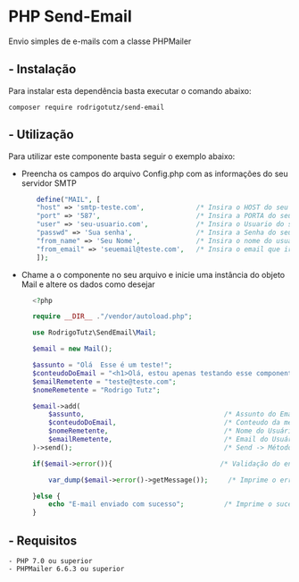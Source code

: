 # PHP Send-Email

Envio simples de e-mails com a classe PHPMailer 

## - Instalação

Para instalar esta dependência basta executar o comando abaixo:

``` shell
composer require rodrigotutz/send-email
```

## - Utilização

Para utilizar este componente basta seguir o exemplo abaixo:

 - Preencha os campos do arquivo Config.php com as informações do seu servidor SMTP

 ```php
        define("MAIL", [
        "host" => 'smtp-teste.com',             /* Insira o HOST do seu servidor SMTP */
        "port" => '587',                        /* Insira a PORTA do seu servidor SMTP */
        "user" => 'seu-usuario.com',            /* Insira o Usuario do seu servidor SMTP */
        "passwd" => 'Sua senha',                /* Insira a Senha do seu servidor SMTP */
        "from_name" => 'Seu Nome',              /* Insira o nome do usuário que irá receber o email */
        "from_email" => 'seuemail@teste.com',   /* Insira o email que irá receber o email */
        ]);
 ```

 - Chame a o componente no seu arquivo e inicie uma instância do objeto Mail e altere os dados como desejar

  ```php
        <?php

        require __DIR__ ."/vendor/autoload.php";

        use RodrigoTutz\SendEmail\Mail;

        $email = new Mail();

        $assunto = "Olá  Esse é um teste!";
        $conteudoDoEmail = "<h1>Olá, estou apenas testando esse componente!</h1>";
        $emailRemetente = "teste@teste.com";
        $nomeRemetente = "Rodrigo Tutz";

        $email->add(
            $assunto,                                   /* Assunto do Email */
            $conteudoDoEmail,                           /* Conteudo da mensagem */
            $nomeRemetente,                             /* Nome do Usuário que irá enviar a mensagem */
            $emailRemetente,                            /* Email do Usuário que irá enviar a mensagem */
        )->send();                                      /* Send -> Método que envia o email */

        if($email->error()){                           /* Validação do envio do e-mail */

            var_dump($email->error()->getMessage());     /* Imprime o erro na tela */

        }else {
            echo "E-mail enviado com sucesso";          /* Imprime o sucesso na tela */
        }

  ```

## - Requisitos 

    - PHP 7.0 ou superior
    - PHPMailer 6.6.3 ou superior